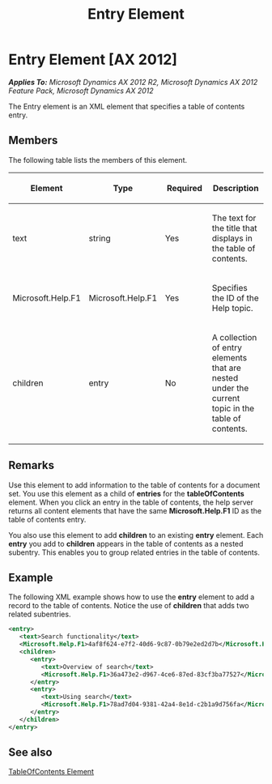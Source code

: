 ﻿---
title: Entry Element
TOCTitle: Entry Element
ms:assetid: 63aeaf8a-8c06-445f-ad4e-936814afbdf8
ms:mtpsurl: https://msdn.microsoft.com/en-us/library/Gg882351(v=AX.60)
ms:contentKeyID: 35257179
ms.date: 11/07/2012
mtps_version: v=AX.60
dev_langs:
- xml
---

# Entry Element [AX 2012]


_**Applies To:** Microsoft Dynamics AX 2012 R2, Microsoft Dynamics AX 2012 Feature Pack, Microsoft Dynamics AX 2012_

The Entry element is an XML element that specifies a table of contents entry.

## Members

The following table lists the members of this element.

<table>
<colgroup>
<col style="width: 25%" />
<col style="width: 25%" />
<col style="width: 25%" />
<col style="width: 25%" />
</colgroup>
<thead>
<tr class="header">
<th><p>Element</p></th>
<th><p>Type</p></th>
<th><p>Required</p></th>
<th><p>Description</p></th>
</tr>
</thead>
<tbody>
<tr class="odd">
<td><p>text</p></td>
<td><p>string</p></td>
<td><p>Yes</p></td>
<td><p>The text for the title that displays in the table of contents.</p></td>
</tr>
<tr class="even">
<td><p>Microsoft.Help.F1</p></td>
<td><p>Microsoft.Help.F1</p></td>
<td><p>Yes</p></td>
<td><p>Specifies the ID of the Help topic.</p></td>
</tr>
<tr class="odd">
<td><p>children</p></td>
<td><p>entry</p></td>
<td><p>No</p></td>
<td><p>A collection of entry elements that are nested under the current topic in the table of contents.</p></td>
</tr>
</tbody>
</table>


## Remarks

Use this element to add information to the table of contents for a document set. You use this element as a child of **entries** for the **tableOfContents** element. When you click an entry in the table of contents, the help server returns all content elements that have the same **Microsoft.Help.F1** ID as the table of contents entry.

You also use this element to add **children** to an existing **entry** element. Each **entry** you add to **children** appears in the table of contents as a nested subentry. This enables you to group related entries in the table of contents.

## Example

The following XML example shows how to use the **entry** element to add a record to the table of contents. Notice the use of **children** that adds two related subentries.

``` xml
<entry>
   <text>Search functionality</text>
   <Microsoft.Help.F1>4af8f624-e7f2-40d6-9c87-0b79e2ed2d7b</Microsoft.Help.F1>
   <children>
      <entry>
         <text>Overview of search</text>
         <Microsoft.Help.F1>36a473e2-d967-4ce6-87ed-83cf3ba77527</Microsoft.Help.F1>
      </entry>
      <entry>
         <text>Using search</text>
         <Microsoft.Help.F1>78ad7d04-9381-42a4-8e1d-c2b1a9d756fa</Microsoft.Help.F1>
      </entry>
   </children>
</entry>
```

## See also

[TableOfContents Element](tableofcontents-element.md)

